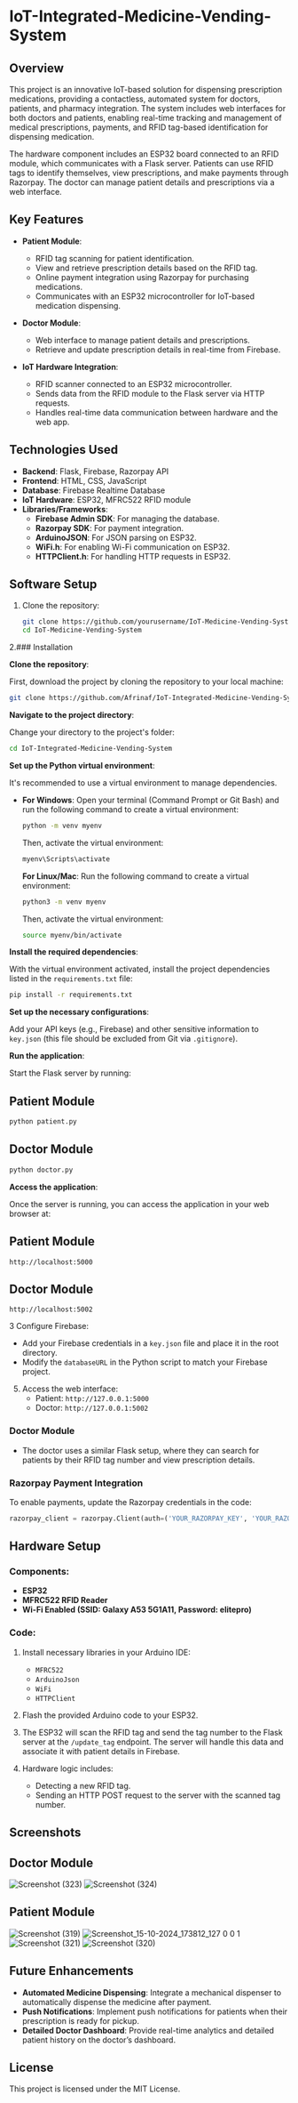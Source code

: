 # IoT-Integrated-Medicine-Vending-System

## Overview
This project is an innovative IoT-based solution for dispensing prescription medications, providing a contactless, automated system for doctors, patients, and pharmacy integration. The system includes web interfaces for both doctors and patients, enabling real-time tracking and management of medical prescriptions, payments, and RFID tag-based identification for dispensing medication.

The hardware component includes an ESP32 board connected to an RFID module, which communicates with a Flask server. Patients can use RFID tags to identify themselves, view prescriptions, and make payments through Razorpay. The doctor can manage patient details and prescriptions via a web interface.

## Key Features
- **Patient Module**:
  - RFID tag scanning for patient identification.
  - View and retrieve prescription details based on the RFID tag.
  - Online payment integration using Razorpay for purchasing medications.
  - Communicates with an ESP32 microcontroller for IoT-based medication dispensing.

- **Doctor Module**:
  - Web interface to manage patient details and prescriptions.
  - Retrieve and update prescription details in real-time from Firebase.

- **IoT Hardware Integration**:
  - RFID scanner connected to an ESP32 microcontroller.
  - Sends data from the RFID module to the Flask server via HTTP requests.
  - Handles real-time data communication between hardware and the web app.

## Technologies Used
- **Backend**: Flask, Firebase, Razorpay API
- **Frontend**: HTML, CSS, JavaScript
- **Database**: Firebase Realtime Database
- **IoT Hardware**: ESP32, MFRC522 RFID module
- **Libraries/Frameworks**:
  - **Firebase Admin SDK**: For managing the database.
  - **Razorpay SDK**: For payment integration.
  - **ArduinoJSON**: For JSON parsing on ESP32.
  - **WiFi.h**: For enabling Wi-Fi communication on ESP32.
  - **HTTPClient.h**: For handling HTTP requests in ESP32.

## Software Setup

1. Clone the repository:
   ```bash
   git clone https://github.com/yourusername/IoT-Medicine-Vending-System.git
   cd IoT-Medicine-Vending-System
   ```

2.### Installation

   **Clone the repository**:

   First, download the project by cloning the repository to your local machine:

   ```bash
   git clone https://github.com/Afrinaf/IoT-Integrated-Medicine-Vending-System.git
   ```

   **Navigate to the project directory**:

   Change your directory to the project's folder:

   ```bash
   cd IoT-Integrated-Medicine-Vending-System
   ```

   **Set up the Python virtual environment**:

   It's recommended to use a virtual environment to manage dependencies.

   - **For Windows**:
     Open your terminal (Command Prompt or Git Bash) and run the following command to create a virtual environment:

     ```bash
     python -m venv myenv
     ```

     Then, activate the virtual environment:

     ```bash
     myenv\Scripts\activate
     ```

     **For Linux/Mac**:
     Run the following command to create a virtual environment:

     ```bash
     python3 -m venv myenv
     ```

     Then, activate the virtual environment:

     ```bash
     source myenv/bin/activate
     ```

   **Install the required dependencies**:

   With the virtual environment activated, install the project dependencies listed in the `requirements.txt` file:

   ```bash
   pip install -r requirements.txt
   ```

   **Set up the necessary configurations**:

   Add your API keys (e.g., Firebase) and other sensitive information to `key.json` (this file should be excluded from Git via `.gitignore`).

   **Run the application**:

   Start the Flask server by running:
   ## Patient Module
   ```bash
   python patient.py 
   ```
   ## Doctor Module
   ```bash
   python doctor.py 
   ```
  **Access the application**:

   Once the server is running, you can access the application in your web browser at:
   ## Patient Module
   ```
   http://localhost:5000
   ```
   ## Doctor Module
   ```
   http://localhost:5002
   ```

3 Configure Firebase:
   - Add your Firebase credentials in a `key.json` file and place it in the root directory.
   - Modify the `databaseURL` in the Python script to match your Firebase project.

5. Access the web interface:
   - Patient: `http://127.0.0.1:5000`
   - Doctor: `http://127.0.0.1:5002`

### Doctor Module
- The doctor uses a similar Flask setup, where they can search for patients by their RFID tag number and view prescription details.
  
### Razorpay Payment Integration
To enable payments, update the Razorpay credentials in the code:
```python
razorpay_client = razorpay.Client(auth=('YOUR_RAZORPAY_KEY', 'YOUR_RAZORPAY_SECRET'))
```

## Hardware Setup

### Components:
- **ESP32**
- **MFRC522 RFID Reader**
- **Wi-Fi Enabled (SSID: Galaxy A53 5G1A11, Password: elitepro)**
  
### Code:
1. Install necessary libraries in your Arduino IDE:
   - `MFRC522`
   - `ArduinoJson`
   - `WiFi`
   - `HTTPClient`

2. Flash the provided Arduino code to your ESP32.

3. The ESP32 will scan the RFID tag and send the tag number to the Flask server at the `/update_tag` endpoint. The server will handle this data and associate it with patient details in Firebase.

4. Hardware logic includes:
   - Detecting a new RFID tag.
   - Sending an HTTP POST request to the server with the scanned tag number.

## Screenshots
## Doctor Module
![Screenshot (323)](https://github.com/user-attachments/assets/921aab2e-dbee-4aaa-acd9-aa34142468a4)
![Screenshot (324)](https://github.com/user-attachments/assets/adb78f3d-2395-45bc-87a0-79a786060450)


## Patient Module
![Screenshot (319)](https://github.com/user-attachments/assets/b255672b-7d25-46f5-ad72-83e02c122d08)
![Screenshot_15-10-2024_173812_127 0 0 1](https://github.com/user-attachments/assets/ec923b68-e820-4d16-828f-be5636c2c5b9)
![Screenshot (321)](https://github.com/user-attachments/assets/9480e680-5edf-42e8-9fa2-053be0d9b75e)
![Screenshot (320)](https://github.com/user-attachments/assets/d59c277d-29a6-4ea6-af91-a0aa85d00d39)



## Future Enhancements
- **Automated Medicine Dispensing**: Integrate a mechanical dispenser to automatically dispense the medicine after payment.
- **Push Notifications**: Implement push notifications for patients when their prescription is ready for pickup.
- **Detailed Doctor Dashboard**: Provide real-time analytics and detailed patient history on the doctor’s dashboard.
  

## License
This project is licensed under the MIT License.
